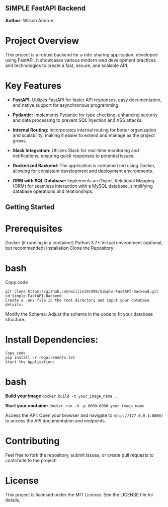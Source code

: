 ## SIMPLE FastAPI Backend

**Author:**
Wilson Anorue

# Project Overview
This project is a robust backend for a ride-sharing application, developed using FastAPI. It showcases various modern web development practices and technologies to create a fast, secure, and scalable API.

# Key Features
- **FastAPI:** Utilizes FastAPI for faster API responses, easy documentation, and native support for asynchronous programming.

- **Pydantic:** Implements Pydantic for type checking, enhancing security and data processing to prevent SQL Injection and XSS attacks.

- **Internal Routing:** Incorporates internal routing for better organization and scalability, making it easier to extend and manage as the project grows.

- **Slack Integration:** Utilizes Slack for real-time monitoring and notifications, ensuring quick responses to potential issues.

- **Dockerized Backend:** The application is containerized using Docker, allowing for consistent development and deployment environments.

- **ORM with SQL Database:** Implements an Object-Relational Mapping (ORM) for seamless interaction with a MySQL database, simplifying database operations and relationships.

## Getting Started

# Prerequisites
Docker (if running in a container)
Python 3.7+
Virtual environment (optional, but recommended)
Installation
Clone the Repository:

# bash
Copy code
```
git clone https://github.com/willie191998/Simple-FastAPI-Backend.git
cd Simple-FastAPI-Backend
Create a .env file in the root directory and input your database details:
```

Modify the Schema: Adjust the schema in the code to fit your database structure.

# Install Dependencies:

```
Copy code
pip install -r requirements.txt
Start the Application:
```

# bash

**Build your image**
```docker build -t your_image_name .```

**Start your container**
```docker run -d -p 8000:8000 your_image_name```


Access the API: Open your browser and navigate to `http://127.0.0.1:8000/` to access the API documentation and endpoints.

# Contributing
Feel free to fork the repository, submit issues, or create pull requests to contribute to the project!

# License
This project is licensed under the MIT License. See the LICENSE file for details.

